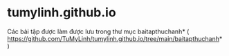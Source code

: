 # tumylinh.github.io
Các bài tập được làm được lưu trong thư mục baitapthuchanh* ( https://github.com/TuMyLinh/tumylinh.github.io/tree/main/baitapthuchanh* )
